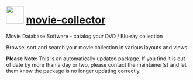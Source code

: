 # <img src="https://cdn.jsdelivr.net/gh/mkevenaar/chocolatey-packages@55b0b824aa79ab37ea68da3a5ad90ba0cd9e7e07/icons/movie-collector.png" width="48" height="48"/> [movie-collector](https://chocolatey.org/packages/movie-collector)

Movie Database Software - catalog your DVD / Blu-ray collection

Browse, sort and search your movie collection in various layouts and views

**Please Note**: This is an automatically updated package. If you find it is
out of date by more than a day or two, please contact the maintainer(s) and
let them know the package is no longer updating correctly.
